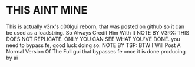 # THIS AINT MINE
This is actually v3rx's c00lgui reborn, that was posted on github so it can be used as a loadstring.
 So Always Credit Him With It 
 NOTE BY V3RX: THIS DOES NOT REPLICATE. ONLY YOU CAN SEE WHAT YOU'VE DONE.
you need to bypass fe, good luck doing so.
NOTE BY TSP: BTW I Will Post A Normal Version Of The Full gui that bypasses fe once it is done producing by ai
